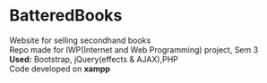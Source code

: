 # BatteredBooks
Website for selling secondhand books  
Repo made for IWP(Internet and Web Programming) project, Sem 3  
**Used:** Bootstrap, jQuery(effects & AJAX),PHP  
Code developed on **xampp**  
